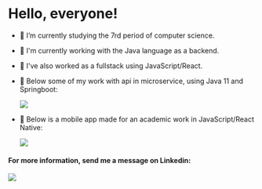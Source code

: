 

# Hello, everyone! 

- 🔭 I’m currently studying the 7rd period of computer science.
- 🤖 I'm currently working with the Java language as a backend.
- 👾 I've also worked as a fullstack using JavaScript/React.
- 🍃 Below some of my work with api in microservice, using Java 11 and Springboot:
 
     [<img src="https://img.shields.io/badge/Spring-Api-yellowgreen" />](https://github.com/Fabianaquelott/Wine-Api)
     
- 🎨 Below is a mobile app made for an academic work in JavaScript/React Native:

     [<img src="https://img.shields.io/badge/ReactNative-Mobile-9cf" />](https://github.com/Fabianaquelott/AdotaPet-Mobile)

#### For more information, send me a message on Linkedin:
[<img src="https://img.shields.io/badge/linkedin-%230077B5.svg?&style=for-the-badge&logo=linkedin&logoColor=white" />](https://www.linkedin.com/in/fabiana-quelott-900904158/)
